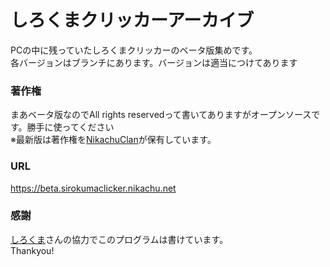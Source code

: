 # しろくまクリッカーアーカイブ
PCの中に残っていたしろくまクリッカーのベータ版集めです。  
各バージョンはブランチにあります。バージョンは適当につけてあります  

### 著作権
まあベータ版なのでAll rights reservedって書いてありますがオープンソースです。勝手に使ってください  
※最新版は著作権を[NikachuClan](https://nikachuclan.github.io)が保有しています。  

### URL
https://beta.sirokumaclicker.nikachu.net

### 感謝
[しろくま](https://github.com/sirokuma2020)さんの協力でこのプログラムは書けています。  
Thankyou!

